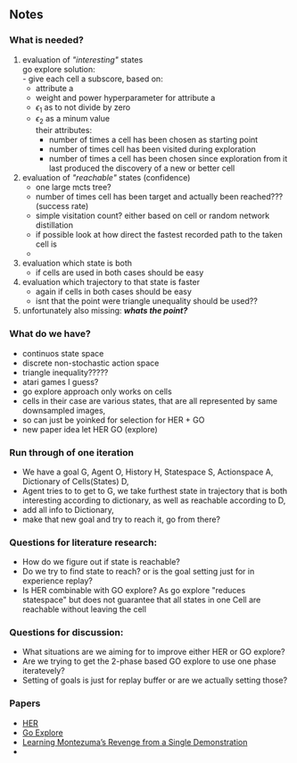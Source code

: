 ## Notes  
### What is needed?   
 1. evaluation of _"interesting"_ states  
     go explore solution:  
          - give each cell a subscore, based on:   
	  - attribute a  
	  - weight and power hyperparameter for attribute a    
	  - $\epsilon_1$ as to not divide by zero 
     - $\epsilon_2$ as a minum value  
their attributes:  
       - number of times a cell has been chosen as starting point  
       - number of times cell has been visited during exploration  
       - number of times a cell has been chosen since exploration from it last produced 
the discovery of a new or better cell  
 1. evaluation of _"reachable"_ states (confidence)  
    - one large mcts tree?
    - number of times cell has been target and actually been reached??? (success rate) 
    - simple visitation count? either based on cell or random network distillation   
    - if possible look at how direct the fastest recorded path to the taken cell is
    -  
 1. evaluation which state is both  
    - if cells are used in both cases should be easy  
 1. evaluation which trajectory to that state is faster  
     - again if cells in both cases should be easy   
     - isnt that the point were triangle unequality should be used??  
 1. unfortunately also missing: _**whats the point?**_
### What do we have?  
 - continuos state space  
 - discrete non-stochastic action space  
 - triangle inequality?????  
 - atari games I guess?  
 - go explore approach only works on cells  
 - cells in their case are various states, that are all represented by same downsampled images, 
 - so can just be yoinked for selection for HER + GO  
 - new paper idea let HER GO (explore)   
 

### Run through of one iteration 
 - We have a goal G, Agent O, History H, Statespace S, Actionspace A, 
   Dictionary of Cells(States) D,   
 - Agent tries to to get to G, we take furthest state in trajectory that
   is both interesting according to dictionary, as well as reachable according to D,   
 - add all info to Dictionary,   
 - make that new goal and try to reach it, go from there?   

### Questions for literature research: 
 - How do we figure out if state is reachable?   
 - Do we try to find state to reach? or is the goal setting just for in experience replay?  
 - Is HER combinable with GO explore? As go explore "reduces statespace" but does not guarantee that all states in one Cell are reachable without leaving the cell  

 ### Questions for discussion: 
 - What situations are we aiming for to improve either HER or GO explore?   
 - Are we trying to get the 2-phase based GO explore to use one phase iteratevely?
 - Setting of goals is just for replay buffer or are we actually setting those? 


### Papers  
 - [HER](https://arxiv.org/pdf/1707.01495.pdf)    
 - [Go Explore](https://arxiv.org/pdf/1901.10995.pdf)   
 - [Learning Montezuma’s Revenge from a Single Demonstration](https://arxiv.org/pdf/1812.03381.pdf)  
  - 